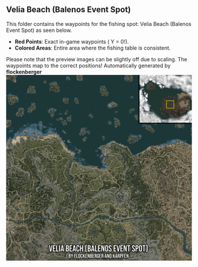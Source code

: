 ## Velia Beach (Balenos Event Spot)
This folder contains the waypoints for the fishing spot: Velia Beach (Balenos Event Spot) as seen below.

- **Red Points**: Exact in-game waypoints ( Y = 0!).
- **Colored Areas**: Entire area where the fishing table is consistent.

Please note that the preview images can be slightly off due to scaling. The waypoints map to the correct positions!
Automatically generated by **flockenberger**
![preview_Velia Beach (Balenos Event Spot)](./Preview.webp)